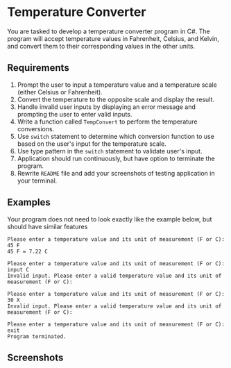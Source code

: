 # Temperature Converter

You are tasked to develop a temperature converter program in C#. The program will accept temperature values in Fahrenheit, Celsius, and Kelvin, and convert them to their corresponding values in the other units.

## Requirements

1. Prompt the user to input a temperature value and a temperature scale (either Celsius or Fahrenheit).
2. Convert the temperature to the opposite scale and display the result.
3. Handle invalid user inputs by displaying an error message and prompting the user to enter valid inputs.
4. Write a function called `TempConvert` to perform the temperature conversions.
5. Use `switch` statement to determine which conversion function to use based on the user's input for the temperature scale.
6. Use type pattern in the `switch` statement to validate user's input.
7. Application should run continuously, but have option to terminate the program.
8. Rewrite `README` file and add your screenshots of testing application in your terminal.

## Examples

Your program does not need to look exactly like the example below, but should have similar features

````
Please enter a temperature value and its unit of measurement (F or C):
45 F
45 F = 7.22 C

Please enter a temperature value and its unit of measurement (F or C):
input C
Invalid input. Please enter a valid temperature value and its unit of measurement (F or C):

Please enter a temperature value and its unit of measurement (F or C):
30 X
Invalid input. Please enter a valid temperature value and its unit of measurement (F or C):

Please enter a temperature value and its unit of measurement (F or C):
exit
Program terminated.
````

## Screenshots
